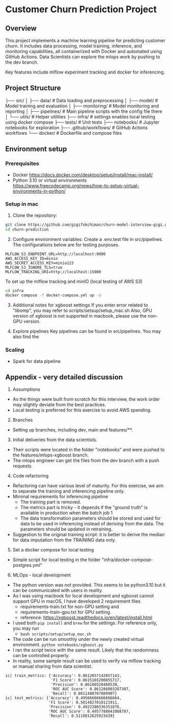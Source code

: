 # Customer Churn Prediction Project

## Overview
This project implements a machine learning pipeline for predicting customer churn. 
It includes data processing, model training, inference, and monitoring capabilities, all containerized with Docker and automated using GitHub Actions.
Data Scientists can explore the mlops work by pushing to the dev branch. 

Key features include mlflow experiment tracking and docker for inferencing.


## Project Structure
├── src/
│ ├── data/ # Data loading and preprocessing
│ ├── model/ # Model training and evaluation
│ ├── monitoring/ # Model monitoring and reporting
│ ├── pipelines/ # Main pipeline scripts with the config file there
│ └── utils/ # Helper utilities
├── infra/ # settings enables local testing using docker compose
├── tests/ # Unit tests
├── notebooks/ # Jupyter notebooks for exploration
├── .github/workflows/ # GitHub Actions workflows
└── docker/ # Dockerfile and compose files

## Environment setup
### Prerequisites
- Docker https://docs.docker.com/desktop/setup/install/mac-install/
- Python 3.10 or virtual environments https://www.freecodecamp.org/news/how-to-setup-virtual-environments-in-python/

### Setup in mac
1. Clone the repository:
```bash
git clone https://github.com/gigifokchiman/churn-model-interview-gigi.git
cd churn-prediction
```

2. Configure environment variables:
Create a .env.test file in src/pipelines. The configurations below are for testing purposes.
```
MLFLOW_S3_ENDPOINT_URL=http://localhost:9000
AWS_ACCESS_KEY_ID=minio
AWS_SECRET_ACCESS_KEY=minio123
MLFLOW_S3_IGNORE_TLS=true
MLFLOW_TRACKING_URI=http://localhost:15000
```

To set up the mlflow tracking and minIO (local testing of AWS S3)
```bash
cd infra
docker compose -f docker-compose.yml up -d
```

3. Additional notes for xgboost settings
If you enter error related to "libomp", you may refer to scripts/setsup/setup_mac.sh
Also, GPU version of xgboost is not supported in macbook, please use the non-GPU version.

4. Explore pipelines
Key pipelines can be found in src/pipelines. You may also find the 

### Scaling
- Spark for data pipeline

## Appendix - very detailed discussion
1. Assumptions
- As the things were built from scratch for this interview, the work order may slightly deviate from the best practices. 
- Local testing is preferred for this exercise to avoid AWS spending. 

2. Branches
- Setting up branches, including dev, main and features/**.

3. Initial deliveries from the data scientists.
- Their scripts were located in the folder "notebooks" and were pushed to the features/mlops-xgboost branch.
- The mlops engineer can get the files from the dev branch with a push requests. 

4. Code refactoring
- Refactoring can have various level of maturity. For this exercise, we aim to separate the training and inferencing pipeline only. 
- Minimal requirements for inferencing pipeline
  - The training part is removed. 
  - The metrics part is tricky - it depends if the "ground truth" is available in production when the batch job 1
  - The data transformation parameters should be stored and used for data to be used in inferencing instead of deriving from the data. The parameters should be updated in retraining.
- Suggestion to the original training script: it is better to derive the median for data imputation from the TRAINING data only. 

5. Set a docker compose for local testing
- Simple script for local testing in the folder "infra/docker-compose-postgres.yml"

6. MLOps - local development
- The python version was not provided. This seems to be python3.10 but it can be communicated with users in reality.
- As I was using macbook for local development and xgboost cannot support GPU in macOS, I have developed 2 requirement files 
  - requirements-train.txt for non-GPU setting and 
  - requirements-train-gpu.txt for GPU setting.
  - reference: https://xgboost.readthedocs.io/en/latest/install.html
- I used both ```pip install``` and ```brew``` for the settings. For reference only, you may run
  - ```bash scripts/setup/setup_mac.sh```
- The code can be run smoothly under the newly created virtual environment. ```python notebooks/xgboost.py```
- I ran the script twice with the same result. Likely that the randomness can be controlled properly. 
- In reality, some sample result can be used to verify via mlflow tracking or manual sharing from data scientist. 

```text
ic| train_metrics: {'Accuracy': 0.8612857142857143,
                    'F1 Score': 0.8615165200855717,
                    'Precision': 0.86188528488538,
                    'ROC AUC Score': 0.861286003287307,
                    'Recall': 0.8611480707089907}
ic| test_metrics: {'Accuracy': 0.49566666666666664,
                   'F1 Score': 0.5014827018121911,
                   'Precision': 0.4922380336351876,
                   'ROC AUC Score': 0.4957788841088787,
                   'Recall': 0.5110812625923439}
```
